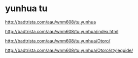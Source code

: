 # yunhua tu


http://badtrista.com/aau/wnm608/tu.yunhua

http://badtrista.com/aau/wnm608/tu.yunhua/index.html

http://badtrista.com/aau/wnm608/tu.yunhua/Otoro/

http://badtrista.com/aau/wnm608/tu.yunhua/Otoro/styleguide/

